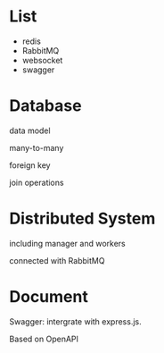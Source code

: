 # List

* redis
* RabbitMQ
* websocket
* swagger

# Database

data model

many-to-many

foreign key

join operations





# Distributed System

including manager and workers

connected with RabbitMQ



# Document

Swagger: intergrate with express.js.

Based on OpenAPI



